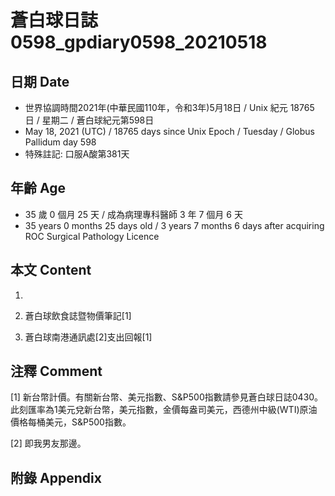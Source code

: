 [_metadata_:encoding]: - "utf-8"
[_metadata_:language]: - "zh-Hant-TW"
[_metadata_:fileformat]: - "markdown"
[_metadata_:MIME_type]: - "text/plain"
[_metadata_:markdown_version]: - "commonmark version 0.29"
[_metadata_:markdown_spec]: - "https://spec.commonmark.org/0.29/"

# 蒼白球日誌0598_gpdiary0598_20210518 #

## 日期 Date ##

* 世界協調時間2021年(中華民國110年，令和3年)5月18日 / Unix 紀元 18765 日 / 星期二 / 蒼白球紀元第598日
* May 18, 2021 (UTC) / 18765 days since Unix Epoch / Tuesday / Globus Pallidum day 598
* 特殊註記: 口服A酸第381天

## 年齡 Age ##

* 35 歲 0 個月 25 天 / 成為病理專科醫師 3 年 7 個月 6 天
* 35 years 0 months 25 days old / 3 years 7 months 6 days after acquiring ROC Surgical Pathology Licence

## 本文 Content ##

1. 

    
2. 蒼白球飲食誌暨物價筆記[1]

    
3. 蒼白球南港通訊處[2]支出回報[1]

    

## 注釋 Comment ##

[1] 新台幣計價。有關新台幣、美元指數、S&P500指數請參見蒼白球日誌0430。此刻匯率為1美元兌新台幣，美元指數，金價每盎司美元，西德州中級(WTI)原油價格每桶美元，S&P500指數。


[2] 即我男友那邊。



## 附錄 Appendix ##

